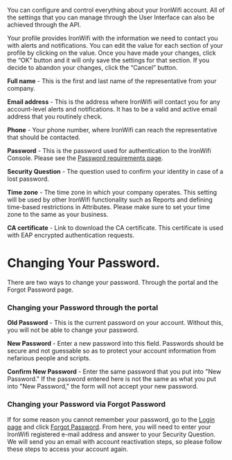 You can configure and control everything about your IronWifi account. All of the settings that you can manage through the User Interface can also be achieved through the API.

<call-out>

Your profile provides IronWifi with the information we need to contact you with alerts and notifications. You can edit the value for each section of your profile by clicking on the value. Once you have made your changes, click the “OK” button and it will only save the settings for that section. If you decide to abandon your changes, click the “Cancel” button.

</call-out>

**Full name** - This is the first and last name of the representative from your company.

**Email address** - This is the address where IronWifi will contact you for any account-level alerts and notifications. It has to be a valid and active email address that you routinely check.

**Phone** - Your phone number, where IronWifi can reach the representative that should be contacted.

**Password** - This is the password used for authentication to the IronWifi Console. Please see the [Password requirements page](https://www.ironwifi.com/user-guide/passwords/).

**Security Question** - The question used to confirm your identity in case of a lost password.

**Time zone** - The time zone in which your company operates. This setting will be used by other IronWifi functionality such as Reports and defining time-based restrictions in Attributes. Please make sure to set your time zone to the same as your business.

**CA certificate** - Link to download the CA certificate. This certificate is used with EAP encrypted authentication requests.


# Changing Your Password.
There are two ways to change your password. Through the portal and the Forgot Password page.


### Changing your Password through the portal

**Old Password** - This is the current password on your account. Without this, you will not be able to change your password.

**New Password** - Enter a new password into this field. Passwords should be secure and not guessable so as to protect your account information from nefarious people and scripts.

**Confirm New Password** - Enter the same password that you put into "New Password." If the password entered here is not the same as what you put into "New Password," the form will not accept your new password.

### Changing your Password via Forgot Password

If for some reason you cannot remember your password, go to the [Login page](https://console.ironwifi.com/login) and click [Forgot Password](https://console.ironwifi.com/forgot-password). From here, you will need to enter your IronWifi registered e-mail address and answer to your Security Question. We will send you an email with account reactivation steps, so please follow these steps to access your account again.
